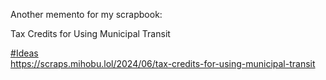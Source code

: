 Another memento for my scrapbook:

Tax Credits for Using Municipal Transit

[\#<span>Ideas</span>](https://social.lol/tags/Ideas)  
[<span class="invisible">https://</span><span class="ellipsis">scraps.mihobu.lol/2024/06/tax-</span><span class="invisible">credits-for-using-municipal-transit</span>](https://scraps.mihobu.lol/2024/06/tax-credits-for-using-municipal-transit)